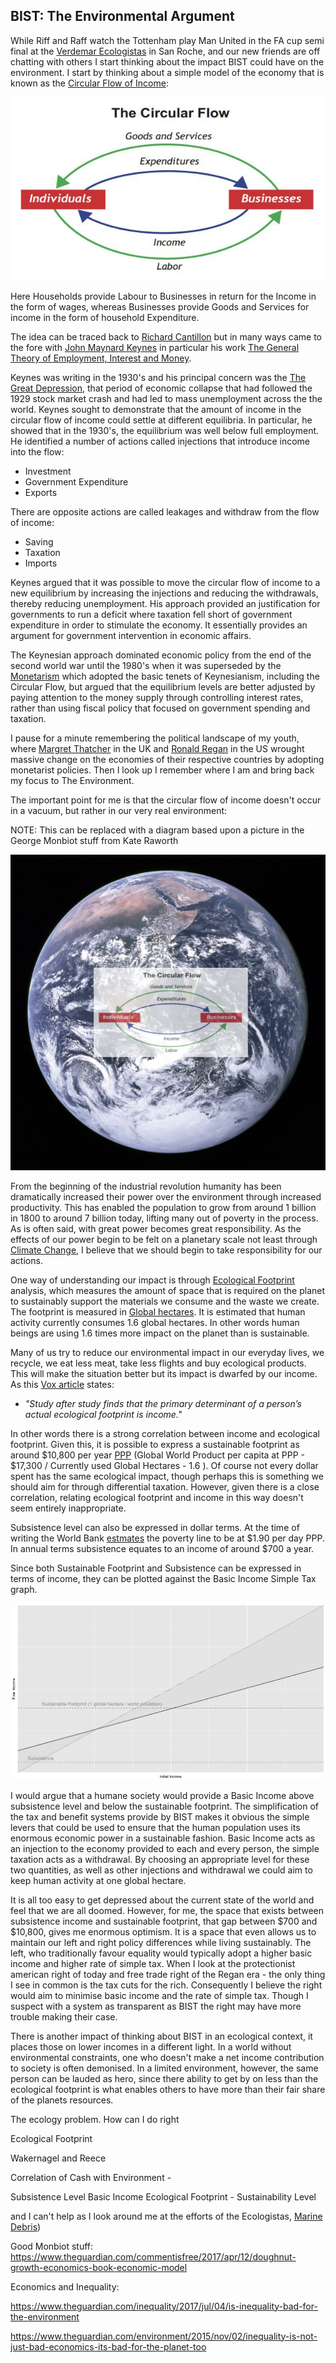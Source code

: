 ## BIST: The Environmental Argument ##

While Riff and Raff watch the Tottenham play Man United in the FA cup semi final at the [Verdemar Ecologistas](https://www.facebook.com/pg/verdemarecologistas/photos/?ref=page_internal) in San Roche, and our new friends are off chatting with others I start thinking about the impact BIST could have on the environment. I start by thinking about a simple model of the economy that is known as the [Circular Flow of Income](https://en.m.wikipedia.org/wiki/Circular_flow_of_income):

![Circular Flow of Income](../images/CircularFlowOfIncome.jpg)

Here Households provide Labour to Businesses in return for the Income in the form of wages, whereas Businesses provide Goods and Services for income in the form of household Expenditure. 

The idea can be traced back to [Richard Cantillon](https://en.m.wikipedia.org/wiki/Richard_Cantillon) but in many ways came to the fore with [John Maynard Keynes](https://en.m.wikipedia.org/wiki/John_Maynard_Keynes) in particular his work [The General Theory of Employment, Interest and Money](https://en.m.wikipedia.org/wiki/The_General_Theory_of_Employment,_Interest_and_Money).

Keynes was writing in the 1930's and his principal concern was the [The Great Depression](https://en.m.wikipedia.org/wiki/Great_Depression), that period of economic collapse that had followed the 1929 stock market crash and had led to mass unemployment across the the world. Keynes sought to demonstrate that the amount of income in the circular flow of income could settle at different equilibria. In particular, he showed that in the 1930's, the equilibrium was well below full employment. He identified a number of actions called injections that introduce income into the flow:

* Investment
* Government Expenditure
* Exports

There are opposite actions are called leakages and withdraw from the flow of income:

* Saving
* Taxation
* Imports

Keynes argued that it was possible to move the circular flow of income to a new equilibrium by increasing the injections and reducing the withdrawals, thereby reducing unemployment. His approach provided an justification for governments to run a deficit where taxation fell short of government expenditure in order to stimulate the economy. It essentially provides an argument for government intervention in economic affairs.

The Keynesian approach dominated economic policy from the end of the second world war until the 1980's when it was superseded by the [Monetarism](https://en.wikipedia.org/wiki/Monetarism) which adopted the basic tenets of Keynesianism, including the Circular Flow, but argued that the equilibrium levels are better adjusted by paying attention to the money supply through controlling interest rates, rather than using fiscal policy that focused on government spending and taxation.

I pause for a minute remembering the political landscape of my youth, where [Margret Thatcher](https://en.wikipedia.org/wiki/Margaret_Thatcher) in the UK and [Ronald Regan](https://en.wikipedia.org/wiki/Ronald_Reagan) in the US wrought massive change on the economies of their respective countries by adopting monetarist policies. Then I look up I remember where I am and bring back my focus to The Environment.

The important point for me is that the circular flow of income doesn't occur in a vacuum, but rather in our very real environment:

NOTE: This can be replaced with a diagram based upon a picture in the George Monbiot stuff from Kate Raworth

![Circular Flow in the Environment](../images/CircularFlowInTheEnvironment.png)

From the beginning of the industrial revolution humanity has been dramatically increased their power over the environment through increased productivity. This has enabled the population to grow from around 1 billion in 1800 to around 7 billion today, lifting many out of poverty in the process. As is often said, with great power becomes great responsibility. As the effects of our power begin to be felt on a planetary scale not least through [Climate Change](https://en.wikipedia.org/wiki/Climate_change), I believe that we should begin to take responsibility for our actions.


One way of understanding our impact is through [Ecological Footprint](https://en.wikipedia.org/wiki/Ecological_footprint) analysis, which measures the amount of space that is required on the planet to sustainably support the materials we consume and the waste we create. The footprint is measured in [Global hectares](https://en.wikipedia.org/wiki/Global_hectare). It is estimated that human activity currently consumes 1.6 global hectares. In other words human beings are using 1.6 times more impact on the planet than is sustainable.

Many of us try to reduce our environmental impact in our everyday lives, we recycle, we eat less meat, take less flights and buy ecological products. This will make the situation better but its impact is dwarfed by our income. As this [Vox article](https://www.vox.com/energy-and-environment/2017/12/1/16718844/green-consumers-climate-change) states:

* *"Study after study finds that the primary determinant of a person’s actual ecological footprint is income."*

In other words there is a strong correlation between income and ecological footprint. Given this, it is possible to express a sustainable footprint as around $10,800 per year [PPP](https://en.wikipedia.org/wiki/Purchasing_power_parity) (Global World Product per capita at PPP - $17,300 / Currently used Global Hectares - 1.6 ). Of course not every dollar spent has the same ecological impact, though perhaps this is something we should aim for through differential taxation. However, given there is a close correlation, relating ecological footprint and income in this way doesn't seem entirely inappropriate.

Subsistence level can also be expressed in dollar terms. At the time of writing the World Bank [estmates](https://en.wikipedia.org/wiki/Poverty_threshold) the poverty line to be at $1.90 per day PPP. In annual terms subsistence equates to an income of around $700 a year.

Since both Sustainable Footprint and Subsistence can be expressed in terms of income, they can be plotted against the Basic Income Simple Tax graph.

![BIST Subsistence and Ecological Footprint](../plots/BISTSubsistanceAndEcologicalFootprint.png)

I would argue that a humane society would provide a Basic Income above subsistence level and below the sustainable footprint. The simplification of the tax and benefit systems provide by BIST makes it obvious the simple levers that could be used to ensure that the human population uses its enormous economic power in a sustainable fashion. Basic Income acts as an injection to the economy provided to each and every person, the simple taxation acts as a withdrawal. By choosing an appropriate level for these two quantities, as well as other injections and withdrawal we could aim to keep human activity at one global hectare.

It is all too easy to get depressed about the current state of the world and feel that we are all doomed. However, for me, the space that exists between subsistence income and sustainable footprint, that gap between $700 and $10,800, gives me enormous optimism. It is a space that even allows us to maintain our left and right policy differences while living sustainably. The left, who traditionally favour equality would typically adopt a higher basic income and higher rate of simple tax. When I look at the protectionist american right of today and free trade right of the Regan era - the only thing I see in common is the tax cuts for the rich. Consequently I believe the right would aim to minimise basic income and the rate of simple tax. Though I suspect with a system as transparent as BIST the right may have more trouble making their case.

There is another impact of thinking about BIST in an ecological context, it places those on lower incomes in a different light. In a world without environmental constraints, one who doesn't make a net income contribution to society is often demonised. In a limited environment, however, the same person can be lauded as hero, since there ability to get by on less than the ecological footprint is what enables others to have more than their fair share of the planets resources.

 


The ecology problem. How can I do right 

Ecological Footprint

Wakernagel and Reece


Correlation of Cash with Environment -

Subsistence Level
Basic Income
Ecological Footprint - Sustainability Level


and I can't help as I look around me at the efforts of the Ecologistas, [Marine Debris](https://en.wikipedia.org/wiki/Marine_debris))

Good Monbiot stuff: https://www.theguardian.com/commentisfree/2017/apr/12/doughnut-growth-economics-book-economic-model

Economics and Inequality:

https://www.theguardian.com/inequality/2017/jul/04/is-inequality-bad-for-the-environment

https://www.theguardian.com/environment/2015/nov/02/inequality-is-not-just-bad-economics-its-bad-for-the-planet-too
